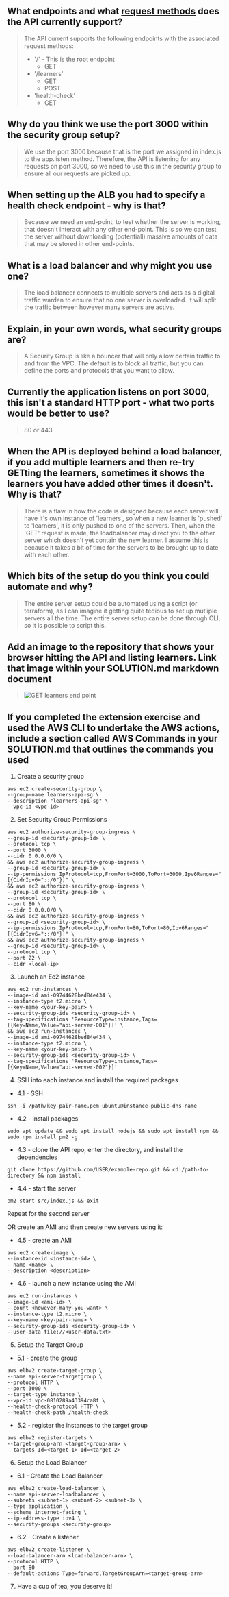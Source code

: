 ## What endpoints and what [request methods](https://developer.mozilla.org/en-US/docs/Web/HTTP/Methods) does the API currently support?

> The API current supports the following endpoints with the associated request methods:
>
> - '/' - This is the root endpoint
>   - GET
> - '/learners'
>   - GET
>   - POST
> - 'health-check'
>   - GET

## Why do you think we use the port **3000** within the security group setup?

> We use the port 3000 because that is the port we assigned in index.js to the app.listen method. Therefore, the API is listening for any requests on port 3000, so we need to use this in the security group to ensure all our requests are picked up.

## When setting up the ALB you had to specify a health check endpoint - why is that?

> Because we need an end-point, to test whether the server is working, that doesn't interact with any other end-point. This is so we can test the server without downloading (potentiall) massive amounts of data that may be stored in other end-points.

## What is a load balancer and why might you use one?

> The load balancer connects to multiple servers and acts as a digital traffic warden to ensure that no one server is overloaded. It will split the traffic between however many servers are active.

## Explain, in your own words, what security groups are?

> A Security Group is like a bouncer that will only allow certain traffic to and from the VPC. The default is to block all traffic, but you can define the ports and protocols that you want to allow.

## Currently the application listens on port 3000, this isn't a standard HTTP port - what two ports would be better to use?

> 80 or 443

## When the API is deployed behind a load balancer, if you add multiple learners and then re-try **GET**ting the learners, sometimes it shows the learners you have added other times it doesn't. Why is that?

> There is a flaw in how the code is designed because each server will have it's own instance of 'learners', so when a new learner is 'pushed' to 'learners', it is only pushed to one of the servers. Then, when the 'GET' request is made, the loadbalancer may direct you to the other server which doesn't yet contain the new learner. I assume this is because it takes a bit of time for the servers to be brought up to date with each other.

## Which bits of the setup do you think you could automate and why?

> The entire server setup could be automated using a script (or terraform), as I can imagine it getting quite tedious to set up mutliple servers all the time. The entire server setup can be done through CLI, so it is possible to script this.

## Add an image to the repository that shows your browser hitting the API and listing learners. Link that image within your SOLUTION.md markdown document

> ![GET learners end point](/API-learners-screenshot.png)

## If you completed the extension exercise and used the AWS CLI to undertake the AWS actions, include a section called **AWS Commands** in your SOLUTION.md that outlines the commands you used

1.  Create a security group

```
aws ec2 create-security-group \
--group-name learners-api-sg \
--description "learners-api-sg" \
--vpc-id <vpc-id>
```

2. Set Security Group Permissions

```
aws ec2 authorize-security-group-ingress \
--group-id <security-group-id> \
--protocol tcp \
--port 3000 \
--cidr 0.0.0.0/0 \
&& aws ec2 authorize-security-group-ingress \
--group-id <security-group-id> \
--ip-permissions IpProtocol=tcp,FromPort=3000,ToPort=3000,Ipv6Ranges="[{CidrIpv6="::/0"}]" \
&& aws ec2 authorize-security-group-ingress \
--group-id <security-group-id> \
--protocol tcp \
--port 80 \
--cidr 0.0.0.0/0 \
&& aws ec2 authorize-security-group-ingress \
--group-id <security-group-id> \
--ip-permissions IpProtocol=tcp,FromPort=80,ToPort=80,Ipv6Ranges="[{CidrIpv6="::/0"}]" \
&& aws ec2 authorize-security-group-ingress \
--group-id <security-group-id> \
--protocol tcp \
--port 22 \
--cidr <local-ip>
```

3. Launch an Ec2 instance

```
aws ec2 run-instances \
--image-id ami-09744628bed84e434 \
--instance-type t2.micro \
--key-name <your-key-pair> \
--security-group-ids <security-group-id> \
--tag-specifications 'ResourceType=instance,Tags=[{Key=Name,Value="api-server-001"}]' \
&& aws ec2 run-instances \
--image-id ami-09744628bed84e434 \
--instance-type t2.micro \
--key-name <your-key-pair> \
--security-group-ids <security-group-id> \
--tag-specifications 'ResourceType=instance,Tags=[{Key=Name,Value="api-server-002"}]'
```

4. SSH into each instance and install the required packages

- 4.1 - SSH

```
ssh -i /path/key-pair-name.pem ubuntu@instance-public-dns-name
```

- 4.2 - install packages

```
sudo apt update && sudo apt install nodejs && sudo apt install npm && sudo npm install pm2 -g
```

- 4.3 - clone the API repo, enter the directory, and install the dependencies

```
git clone https://github.com/USER/example-repo.git && cd /path-to-directory && npm install
```

- 4.4 - start the server

```
pm2 start src/index.js && exit
```

Repeat for the second server

OR create an AMI and then create new servers using it:

- 4.5 - create an AMI

```
aws ec2 create-image \
--instance-id <instance-id> \
--name <name> \
--description <description>
```

- 4.6 - launch a new instance using the AMI

```
aws ec2 run-instances \
--image-id <ami-id> \
--count <however-many-you-want> \
--instance-type t2.micro \
--key-name <key-pair-name> \
--security-group-ids <security-group-id> \
--user-data file://<user-data.txt>
```

5. Setup the Target Group

- 5.1 - create the group

```
aws elbv2 create-target-group \
--name api-server-targetgroup \
--protocol HTTP \
--port 3000 \
--target-type instance \
--vpc-id vpc-0810289a43394ca8f \
--health-check-protocol HTTP \
--health-check-path /health-check
```

- 5.2 - register the instances to the target group

```
aws elbv2 register-targets \
--target-group-arn <target-group-arn> \
--targets Id=<target-1> Id=<target-2>
```

6. Setup the Load Balancer

- 6.1 - Create the Load Balancer

```
aws elbv2 create-load-balancer \
--name api-server-loadbalancer \
--subnets <subnet-1> <subnet-2> <subnet-3> \
--type application \
--scheme internet-facing \
--ip-address-type ipv4 \
--security-groups <security-group>
```

- 6.2 - Create a listener

```
aws elbv2 create-listener \
--load-balancer-arn <load-balancer-arn> \
--protocol HTTP \
--port 80
--default-actions Type=forward,TargetGroupArn=<target-group-arn>

```

7. Have a cup of tea, you deserve it!
